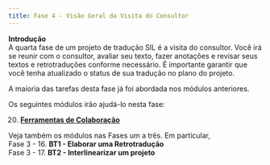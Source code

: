 ```yaml
---
title: Fase 4 - Visão Geral da Visita do Consultor
---
```


**Introdução**  
A quarta fase de um projeto de tradução SIL é a visita do consultor. Você irá se reunir com o consultor, avaliar seu texto, fazer anotações e revisar seus textos e retrotraduções conforme necessário. É importante garantir que você tenha atualizado o status de sua tradução no plano do projeto.

A maioria das tarefas desta fase já foi abordada nos módulos anteriores.

Os seguintes módulos irão ajudá-lo nesta fase:

20. [**Ferramentas de Colaboração**](20.Collaboration-tools.md)

Veja também os módulos nas Fases um a três. Em particular,  
Fase 3 - 16. **BT1 - Elaborar uma Retrotradução**  
Fase 3 - 17. **BT2 - Interlinearizar um projeto**